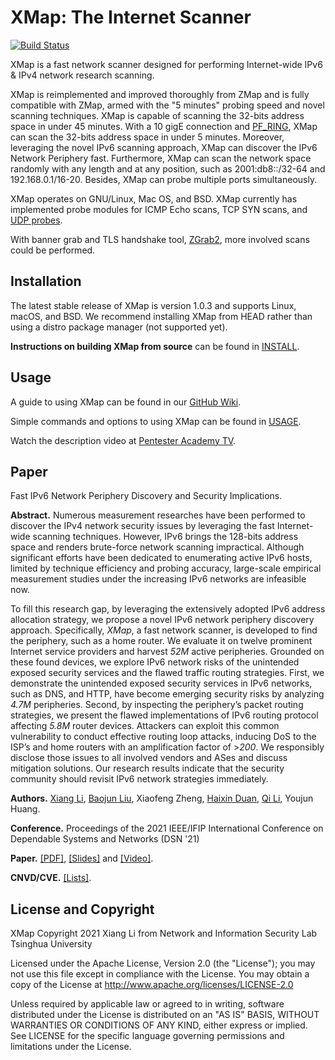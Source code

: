 XMap: The Internet Scanner
==========================
[![Build Status](https://travis-ci.com/idealeer/xmap.svg?token=Si5TyFph867jMev16gn1&branch=master)](https://travis-ci.com/idealeer/xmap)

XMap is a fast network scanner designed for performing Internet-wide IPv6 & IPv4 network research scanning.

XMap is reimplemented and improved thoroughly from ZMap and is fully compatible with ZMap, armed with the "5 minutes" probing speed and novel scanning techniques. XMap is capable of scanning the 32-bits address space in under 45 minutes. With a 10 gigE connection and [PF_RING](http://www.ntop.org/products/packet-capture/pf_ring/), XMap can scan the 32-bits address space in under 5 minutes. Moreover, leveraging the novel IPv6 scanning approach, XMap can discover the IPv6 Network Periphery fast. Furthermore, XMap can scan the network space randomly with any length and at any position, such as 2001:db8::/32-64 and 192.168.0.1/16-20. Besides, XMap can probe multiple ports simultaneously.

XMap operates on GNU/Linux, Mac OS, and BSD. XMap currently has implemented probe modules for ICMP Echo scans, TCP SYN scans, and [UDP probes](https://github.com/idealeer/xmap/blob/master/examples/udp-probes/README).

With banner grab and TLS handshake tool, [ZGrab2](https://github.com/zmap/zgrab2), more involved scans could be performed.

Installation
------------

The latest stable release of XMap is version 1.0.3 and supports Linux, macOS, and BSD. We recommend installing XMap from HEAD rather than using a distro package manager (not supported yet).

**Instructions on building XMap from source** can be found in [INSTALL](https://github.com/idealeer/xmap/blob/master/INSTALL.md).

Usage
-----

A guide to using XMap can be found in our [GitHub Wiki](https://github.com/idealeer/xmap/wiki).

Simple commands and options to using XMap can be found in [USAGE](https://github.com/idealeer/xmap/blob/master/src/xmap.1.ronn).

Watch the description video at [Pentester Academy TV](https://www.youtube.com/watch?v=wgdFham6P2Y).

## Paper

Fast IPv6 Network Periphery Discovery and Security Implications.

**Abstract.** Numerous measurement researches have been performed to discover the IPv4 network security issues by leveraging the fast Internet-wide scanning techniques. However, IPv6 brings the 128-bits address space and renders brute-force network scanning impractical. Although significant efforts have been dedicated to enumerating active IPv6 hosts, limited by technique efficiency and probing accuracy, large-scale empirical measurement studies under the increasing IPv6 networks are infeasible now. 

To fill this research gap, by leveraging the extensively adopted IPv6 address allocation strategy, we propose a novel IPv6 network periphery discovery approach. Specifically, *XMap*, a fast network scanner, is developed to find the periphery, such as a home router. We evaluate it on twelve prominent Internet service providers and harvest *52M* active peripheries. Grounded on these found devices, we explore IPv6 network risks of the unintended exposed security services and the flawed traffic routing strategies. First, we demonstrate the unintended exposed security services in IPv6 networks, such as DNS, and HTTP, have become emerging security risks by analyzing *4.7M* peripheries. Second, by inspecting the periphery’s packet routing strategies, we present the flawed implementations of IPv6 routing protocol affecting *5.8M* router devices. Attackers can exploit this common vulnerability to conduct effective routing loop attacks, inducing DoS to the ISP’s and home routers with an amplification factor of >*200*. We responsibly disclose those issues to all involved vendors and ASes and discuss mitigation solutions. Our research results indicate that the security community should revisit IPv6 network strategies immediately.

**Authors.** [Xiang Li](https://netsec.ccert.edu.cn/people/lx19), [Baojun Liu](https://netsec.ccert.edu.cn/people/lbj20/), Xiaofeng Zheng, [Haixin Duan](https://netsec.ccert.edu.cn/people/duanhx/), [Qi Li](https://netsec.ccert.edu.cn/people/qli/), Youjun Huang.

**Conference.** Proceedings of the 2021 IEEE/IFIP International Conference on Dependable Systems and Networks (DSN '21) 

**Paper.** [[PDF]](https://idealeer.github.io/publication/dsn21/dsn21-paper-li.pdf), [[Slides]](https://idealeer.github.io/publication/dsn21/dsn21-slides-li.pdf) and [[Video]](https://www.youtube.com/watch?v=aMlo_91-RlY).

**CNVD/CVE.** [[Lists]](https://idealeer.github.io/publication/dsn21/).

License and Copyright
---------------------

XMap Copyright 2021 Xiang Li from Network and Information Security Lab Tsinghua University

Licensed under the Apache License, Version 2.0 (the "License"); you may not use
this file except in compliance with the License. You may obtain a copy of the
License at http://www.apache.org/licenses/LICENSE-2.0

Unless required by applicable law or agreed to in writing, software distributed
under the License is distributed on an "AS IS" BASIS, WITHOUT WARRANTIES OR
CONDITIONS OF ANY KIND, either express or implied. See LICENSE for the specific
language governing permissions and limitations under the License.
